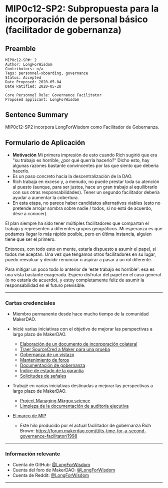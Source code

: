 # MIP0c12-SP2: Subpropuesta para la incorporación de personal básico (facilitador de gobernanza)

## Preamble
```
MIP0c12-SP#: 2
Author: LongForWisdom
Contributors: n/a
Tags: personnel-xboarding, governance
Status: Accepted
Date Proposed: 2020-05-04
Date Ratified: 2020-05-28
---
Core Personnel Role: Governance Facilitator
Proposed applicant: LongForWisdom
```

## Sentence Summary
MIP0c12-SP2 incorpora LongForWisdom como Facilitador de Gobernanza.

## Formulario de Aplicación
    
- **Motivación**
Mi primera impresión de esto cuando Rich sugirió que era "su trabajo es horrible, ¿por qué querría hacerlo?" Dicho esto, hay algunas razones bastante convincentes por las que siento que debería hacerlo.
- Es un paso concreto hacia la descentralización de la DAO.
- Rich trabaja en exceso y, a menudo, no puede prestar toda su atención al puesto (aunque, para ser justos, hace un gran trabajo al equilibrarlo con sus otras responsabilidades). Tener un segundo facilitador debería ayudar a aumentar la cobertura.
- En esta etapa, no parece haber candidatos alternativos viables (esto no pretende arrojar sombra sobre nadie / todos, si no está de acuerdo, dése a conocer).

El plan siempre ha sido tener múltiples facilitadores que compartan el trabajo y representen a diferentes grupos geográficos. Mi esperanza es que podamos llegar lo más rápido posible, pero en última instancia, alguien tiene que ser el primero.

Entonces, con todo esto en mente, estaría dispuesto a asumir el papel, si todos me aceptan. Una vez que tengamos otros facilitadores en su lugar, puedo reevaluar y decidir renunciar o aspirar a pasar a un rol diferente.

Para mitigar un poco todo lo anterior de 'este trabajo es horrible': esa es una vista bastante exagerada. Espero disfrutar del papel en el caso general (o no estaría de acuerdo), y estoy completamente feliz de asumir la responsabilidad en el futuro previsible.

---

### Cartas credenciales
- Miembro permanente desde hace mucho tiempo de la comunidad MakerDAO.
- Inicié varias iniciativas con el objetivo de mejorar las perspectivas a largo plazo de MakerDAO.
  - [Elaboración de un documento de incorporación colateral](https://forum.makerdao.com/t/governance-initiative-collateral-on-boarding-process/1344)
  - [Traer SourceCred a Maker para una prueba](https://forum.makerdao.com/t/governance-initiative-experimenting-with-sourcecred/1345)
  - [Gobernanza de un vistazo](https://forum.makerdao.com/t/governance-at-a-glance/84)
  - [Mantenimiento de foros](https://forum.makerdao.com/t/forum-navigation-index/648)
  - [Documentación de gobernanza](https://community-development.makerdao.com/governance/common-topics)
  - [Índice de estado de la garantía](https://forum.makerdao.com/t/collateral-status-index/2231)
  - [Solicitudes de señales](https://forum.makerdao.com/t/meta-governance-signal-requests/55)

- Trabajé en varias iniciativas destinadas a mejorar las perspectivas a largo plazo de MakerDAO.
  - [Project Managing Mkrgov.science](https://forum.makerdao.com/t/governance-initiative-maker-governance-analytics-dashboard/1346)
  - [Limpieza de la documentación de auditoría ejecutiva](https://community-development.makerdao.com/governance/executive-audit)
- [El marco de MIP](https://github.com/LongForWisdom/mips)

  - Este hilo producido por el actual facilitador de gobernanza Rich Brown: https://forum.makerdao.com/t/its-time-for-a-second-governance-facilitator/1998

---

### Información relevante
- Cuenta de GitHub: [@LongForWisdom](https://github.com/LongForWisdom)
- Cuenta del foro de MakerDAO: [@LongForWisdom](https://forum.makerdao.com/u/longforwisdom/)
- Cuenta de Reddit: [@LongForWisdom](https://www.reddit.com/user/LongForWisdom)

---
